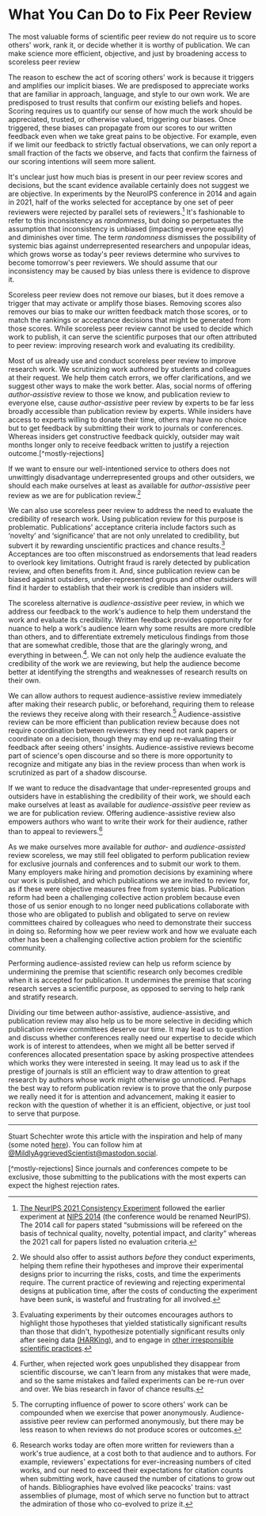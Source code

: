 # What You Can Do to Fix Peer Review
<!-- # Rejecting *Reject* in Scientific Peer Review -->

<!-- Concepts lost
   Authors incentives
   Writing for audience
-->

The most valuable forms of scientific peer review do not require us to score others' work, rank it, or decide whether it is worthy of publication. We can make science more efficient, objective, and just by broadening access to scoreless peer review
<!-- beyond what we already to provide when helping students, colleagues, and friends. -->

The reason to eschew the act of scoring others' work is because it triggers and amplifies our implicit biases. We are predisposed to appreciate works that are familiar in approach, language, and style to our own work. We are predisposed to trust results that confirm our existing beliefs and hopes. Scoring requires us to quantify our sense of how much the work should be appreciated, trusted, or otherwise valued, triggering our biases. Once triggered, these biases can propagate from our scores to our written feedback even when we take great pains to be objective. For example, even if we limit our feedback to strictly factual observations, we can only report a small fraction of the facts we observe, and facts that confirm the fairness of our scoring intentions will seem more salient. 
<!-- Newcomers, underrepresented groups, and other outsiders may not only get lower scores, but worse feedback. -->

It's unclear just how much bias is present in our peer review scores and decisions, but the scant evidence available certainly does not suggest we are objective. In experiments by the NeuroIPS conference in 2014 and again in 2021, half of the works selected for acceptance by one set of peer reviewers were rejected by parallel sets of reviewers.[^consistency] It's fashionable to refer to this inconsistency as *randomness*, but doing so perpetuates the assumption that inconsistency is unbiased (impacting everyone equally) and diminishes over time. The term *randomness* dismisses the possibility of systemic bias against underrepresented researchers and unpopular ideas, which grows worse as today's peer reviews determine who survives to become tomorrow's peer reviewers. We should assume that our inconsistency may be caused by bias unless there is evidence to disprove it.

Scoreless peer review does not remove our biases, but it does remove a trigger that may activate or amplify those biases. Removing scores also removes our bias to make our written feedback match those scores, or to match the rankings or acceptance decisions that might be generated from those scores. While scoreless peer review cannot be used to decide which work to publish, it can serve the scientific purposes that our often attributed to peer review: improving research work and evaluating its credibility.

Most of us already use and conduct scoreless peer review to improve research work. We scrutinizing work authored by students and colleagues at their request. We help them catch errors, we offer clarifications, and we suggest other ways to make the work better. <!-- Many of solicit, and provide, such *author-assistive* peer review on short deadlines, sometimes as little as hours, as we prepare work for submission to journals and conferences. --> Alas, social norms of offering *author-assistive* review to those we know, and publication review to everyone else, cause *author-assistive* peer review by experts to be far less broadly accessible than publication review by experts. While insiders have access to experts willing to donate their time, others may have no choice but to get feedback by submitting their work to journals or conferences. Whereas insiders get constructive feedback quickly, outsider may wait months longer only to receive feedback written to justify a rejection outcome.[^mostly-rejections]

If we want to ensure our well-intentioned service to others does not unwittingly disadvantage underrepresented groups and other outsiders, we should each make ourselves at least as available for *author-assistive* peer review as we are for publication review.[^pre-experimental-review]

[^pre-experimental-review]: We should also offer to assist authors *before* they conduct experiments, helping them refine their hypotheses and improve their experimental designs prior to incurring the risks, costs, and time the experiments require. The current practice of reviewing and rejecting experimental designs at publication time, after the costs of conducting the experiment have been sunk, is wasteful and frustrating for all involved.

We can also use scoreless peer review to address the need to evaluate the credibility of research work. Using publication review for this purpose is problematic. Publications' acceptance criteria include factors such as ‘novelty’ and ‘significance’ that are not only unrelated to credibility, but subvert it by rewarding unscientific practices and chance results.[^evaluating-experiments-by-their-outcomes] Acceptances are too often misconstrued as endorsements that lead readers to overlook key limitations. Outright fraud is rarely detected by publication review, and often benefits from it. And, since publication review can be biased against outsiders, under-represented groups and other outsiders will find it harder to establish that their work is credible than insiders will.

The scoreless alternative is *audience-assistive* peer review, in which we address our feedback to the work's audience to help them understand the work and evaluate its credibility. Written feedback provides opportunity for nuance to help a work's audience learn why some results are more credible than others, and to differentiate extremely meticulous findings from those that are somewhat credible, those that are the glaringly wrong, and everything in between.[^rejects-invisible-if-unpublished]. We can not only help the audience evaluate the credibility of the work we are reviewing, but help the audience become better at identifying the strengths and weaknesses of research results on their own.

We can allow authors to request audience-assistive review immediately after making their research public, or beforehand, requiring them to release the reviews they receive along with their research.[^anonymity] Audience-assistive review can be more efficient than publication review because does not require coordination between reviewers: they need not rank papers or coordinate on a decision, though they may end up re-evaluating their feedback after seeing others' insights. Audience-assistive reviews become part of science's open discourse and so there is more opportunity to recognize and mitigate any bias in the review process than when work is scrutinized as part of a shadow discourse.

If we want to reduce the disadvantage that under-represented groups and outsiders have in establishing the credibility of their work, we should each make ourselves at least as available for *audience-assistive* peer review as we are for publication review. Offering audience-assistive review also empowers authors who want to write their work for their audience, rather than to appeal to reviewers.[^written-for-reviewers]

As we make ourselves more available for *author-* and *audience-assisted* review scoreless, we may still feel obligated to perform publication review for exclusive journals and conferences and to submit our work to them. Many employers make hiring and promotion decisions by examining where our work is published, and which publications we are invited to review for, as if these were objective measures free from systemic bias.  Publication reform had been a challenging collective action problem because even those of us senior enough to no longer need publications collaborate with those who are obligated to publish and obligated to serve on review committees chaired by colleagues who need to demonstrate their success in doing so. Reforming how we peer review work and how we evaluate each other has been a challenging collective action problem for the scientific community.

Performing audience-assisted review can help us reform science by undermining the premise that scientific research only becomes credible when it is accepted for publication. It undermines the premise that scoring research serves a scientific purpose, as opposed to serving to help rank and stratify research.

Dividing our time between author-assistive, audience-assistive, and publication review may also help us to be more selective in deciding which publication review committees deserve our time. It may lead us to question and discuss whether conferences really need our expertise to decide which work is of interest to attendees, when we might all be better served if conferences allocated presentation space by asking prospective attendees which works they were interested in seeing. It may lead us to ask if the prestige of journals is still an efficient way to draw attention to great research by authors whose work might otherwise go unnoticed. Perhaps the best way to reform publication review is to prove that the only purpose we really need it for is attention and advancement, making it easier to reckon with the question of whether it is an efficient, objective, or just tool to serve that purpose.


---

Stuart Schechter wrote this article with the inspiration and help of many (some noted [here](./Acknowledgements.md)). You can follow him at [@MildlyAggrievedScientist@mastodon.social](https://mastodon.social/@MildlyAggrievedScientist).


[^anonymity]: The corrupting influence of power to score others' work can be compounded when we exercise that power anonymously. Audience-assistive peer review can performed anonymously, but there may be less reason to when reviews do not produce scores or outcomes.

[^evaluating-experiments-by-their-outcomes]: Evaluating experiments by their outcomes encourages authors to highlight those hypotheses that yielded statistically significant results than those that didn't, hypothesize potentially significant results only after seeing data [(HARKing)](./Recommended-Readings.md#harking-hypothesizing-after-the-results-are-known), and to engage in [other irresponsible scientific practices](./Recommended-Readings.md#rein-in-the-four-horsemen-of-irreproducibility).
<!-- ALREADY in ^selection-of-scientists That poor scientific practices increase one's chance of publication has been said to cause the [natural selection of bad science](https://royalsocietypublishing.org/doi/10.1098/rsos.160384) and, by implication, the natural selection of bad scientists. -->
<!-- to elide details reviewers might find uninteresting (even if needed to replicate the experiment), to inflate their contributions, to dedicate more space and attention to -->
<!-- <p>Authors may be tempted to aggrandize their research to look more important. In some fields (including [mine](./Notes.md#speculation)), researchers are even pressured by reviewers to go beyond factual reporting of results to speculate about their research's impact and importance.</p> -->

[^consistency]: [The NeurIPS 2021 Consistency Experiment](https://blog.neurips.cc/2021/12/08/the-neurips-2021-consistency-experiment/) followed the earlier experiment at [NIPS 2014](https://nips.cc/Conferences/2014/CallForPapers) (the conference would be renamed NeurIPS). The 2014 call for papers stated “submissions will be refereed on the basis of technical quality, novelty, potential impact, and clarity” whereas the 2021 call for papers listed no evaluation criteria.

[^mostly-rejections] Since journals and conferences compete to be exclusive, those submitting to the publications with the most experts can expect the highest rejection rates.

[^subjective-integrity]: To understand why integrity is inherently subjective, consider an experiment that attempts to prove a hypothesis by rejecting a null hypothesis. The experiment does not consider or attempt to test a third hypothesis that would also lead the null hypothesis to be rejected. If a reviewer considers that third hypothesis sufficiently implausible, the third hypothesis does not impact the integrity of the experiment. If a reviewer considers the third hypothesis sufficiently plausible, they might conclude that the experiment should have been designed to disprove it as well.

[^open-peer-review]: Audience-assistive peer review is similar to [open peer review](https://en.wikipedia.org/wiki/Open_peer_review) in that reviews are published. Open peer review often a form of publication peer review and may only make requirements of publishing reviews for accepted papers.

[^social-contract]: The social contract of informative peer review requires authors to publish the reviews along with the work. If authors want to publish a revision before the reviews are updated in response to it, or if reviewers are unwilling or unable to respond to it, authors must also share the versions last reviewed by each reviewer, informing their audience of what may have changed since each reviewer last updated their review.  While the requirement to share reviews burdens authors who receive feedback they believe to be misleading or outright malicious, they can rebut that feedback themselves or ask other reviewers, or even outside experts, to do so.

[^rejects-invisible-if-unpublished]: Further, when rejected work goes unpublished they disappear from scientific discourse, we can't learn from any mistakes that were made, and so the same mistakes and failed experiments can be re-run over and over. We bias research in favor of chance results.

[^written-for-reviewers]: Research works today are often more written for reviewers than a work's true audience, at a cost both to that audience and to authors. For example, reviewers' expectations for ever-increasing numbers of cited works, and our need to exceed their expectations for citation counts when submitting work, have caused the number of citations to grow out of hands. Bibliographies have evolved like peacocks' trains: vast assemblies of plumage, most of which serve no function but to attract the admiration of those who co-evolved to prize it.

[^selection-of-scientists]: Some have even argued that natural selection favors scientists whose “poor” methods “produce the greatest number of publishable results” which leads to “increasingly high false discovery rates”. See [recommended readings](./Recommended-Readings.md/#the-natural-selection-of-bad-science) or go directly to the primary source by [Smaldino and McElreath](https://royalsocietypublishing.org/doi/10.1098/rsos.160384).



[^figure-out-where-to-put-this-footnote]: Whereas publication review can reinforce knowledge asymmetries, audience-assistive feedback is designed to reduce knowledge asymmetries, reducing the knowledge gap between authors and audience.